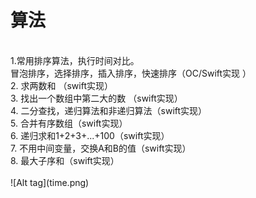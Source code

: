 # 算法
<br />
1.常用排序算法，执行时间对比。<br />
冒泡排序，选择排序，插入排序，快速排序（OC/Swift实现 ）<br />
2. 求两数和 （swift实现）<br />
3. 找出一个数组中第二大的数 （swift实现）<br />
4. 二分查找，递归算法和非递归算法（swift实现）<br />
5. 合并有序数组（swift实现）<br />
6. 递归求和1+2+3+...+100（swift实现）<br />
7. 不用中间变量，交换A和B的值（swift实现）<br />
8. 最大子序和（swift实现）<br />
<br />
![Alt tag](time.png)
<br />
